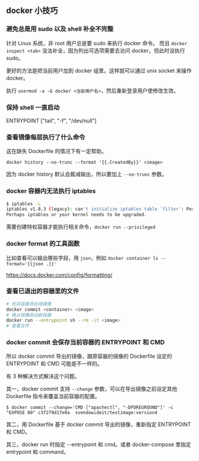 ## docker 小技巧

### 避免总是用 sudo 以及 shell 补全不完整

针对 Linux 系统，非 root 用户总是要 sudo 来执行 docker 命令。
而且 `docker inspect <tab>` 没法补全，因为列出可选项需要去访问 docker，但此时没执行 sudo。

更好的方法是把当前用户加到 docker 组里。这样就可以通过 unix socket 来操作 docker。

执行 `usermod -a -G docker <当前用户名>`，然后重新登录用户使修改生效。

### 保持 shell 一直启动

ENTRYPOINT ["tail", "-f", "/dev/null"]

### 查看镜像每层执行了什么命令

这在缺失 Dockerfile 的情况下有一定帮助。

`docker history --no-trunc --format '{{.CreatedBy}}' <image>`

因为 docker history 默认会裁减输出，所以要加上 `--no-trunc` 参数。

### docker 容器内无法执行 iptables

```sh
$ iptables -L
iptables v1.8.3 (legacy): can't initialize iptables table `filter': Permission denied (you must be root)
Perhaps iptables or your kernel needs to be upgraded.
```

需要创建特权容器才能执行相关命令，`docker run --privileged`

### docker format 的工具函数

比如查看可以输出哪些字段，用 `json`，例如
`docker container ls --format='{{json .}}'`

https://docs.docker.com/config/formatting/

### 查看已退出的容器里的文件

```sh
# 先将容器导出成镜像
docker commit <container> <image>
# 再从镜像启动新容器
docker run --entrypoint sh --rm -it <image>
# 查看文件
```

### docker commit 会保存当前容器的 ENTRYPOINT 和 CMD

所以 docker commit 导出的镜像，跟原容器的镜像的 Dockerfile 设定的 ENTRYPOINT 和 CMD 可能是不一样的。

有 3 种解决方式解决这个问题。

其一，docker commit 支持 `--change` 参数，可以在导出镜像之前设定其他 Dockerfile 指令来覆盖当前容器的配置。

`$ docker commit --change='CMD ["apachectl", "-DFOREGROUND"]' -c "EXPOSE 80" c3f279d17e0a  svendowideit/testimage:version4`

其二，用 Dockerfile 基于 docker commit 导出的镜像，重新指定 ENTRYPOINT 和 CMD。

其三，docker run 时指定 --entrypoint 和 cmd。或者 docker-compose 里指定 entrypoint 和 command。
